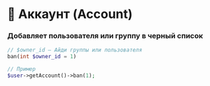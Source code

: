 # 🙋 Аккаунт (Account)

### Добавляет пользователя или группу в черный список

``` php
// $owner_id — Айди группы или пользователя
ban(int $owner_id = 1)

// Пример
$user->getAccount()->ban(1);
```
